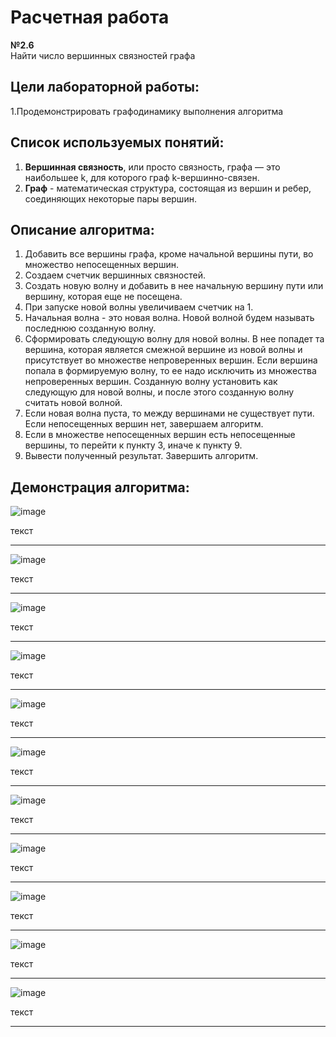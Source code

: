 # Расчетная работа
**№2.6**    
Найти число вершинных связностей графа
## Цели лабораторной работы:
1.Продемонстрировать графодинамику выполнения алгоритма

## Список используемых понятий:
1. **Вершинная связность**, или просто связность, графа — это наибольшее k, для которого граф k-вершинно-связен.
2. **Граф** - математическая структура, состоящая из вершин и ребер, соединяющих некоторые пары вершин.

## Описание алгоритма:
1. Добавить все вершины графа, кроме начальной вершины пути, во множество непосещенных вершин.
2. Создаем счетчик вершинных связностей.
3. Создать новую волну и добавить в нее начальную вершину пути или вершину, которая еще не посещена.
4. При запуске новой волны увеличиваем счетчик на 1.
5. Начальная волна - это новая волна. Новой волной будем называть последнюю созданную волну.
6. Сформировать следующую волну для новой волны. В нее попадет та вершина, которая является смежной вершине из новой волны и присутствует во множестве непроверенных вершин. Если вершина попала в формируемую волну, то ее надо исключить из множества непроверенных вершин. Созданную волну установить как следующую для новой волны, и после этого созданную волну считать новой волной.
7. Если новая волна пуста, то между вершинами не существует пути. Если непосещенных вершин нет, завершаем алгоритм. 
8. ﻿﻿﻿Если в множестве непосещенных вершин есть непосещенные вершины, то перейти к пункту 3, иначе к пункту 9.
9. Вывести полученный результат. Завершить алгоритм.

## Демонстрация алгоритма:

![image](https://github.com/iis-32170x/RPIIS/assets/147609793/ba4255b0-6f74-4313-9406-4ded2d89ff49)

текст
******

![image](https://github.com/iis-32170x/RPIIS/assets/147609793/30f0bdd3-9d71-4a5a-8e89-ccf0bc9b71a1)


текст
******

![image](https://github.com/iis-32170x/RPIIS/assets/147609793/43116f6d-4371-4a64-bb6e-a4f466d6b4ad)


текст
******

![image](https://github.com/iis-32170x/RPIIS/assets/147609793/4411882c-0734-4bbe-8340-45cab00cb49a)

текст
******

![image](https://github.com/iis-32170x/RPIIS/assets/147609793/2780710d-8ea4-4023-913a-dcc88b2092ed)

текст
******

![image](https://github.com/iis-32170x/RPIIS/assets/147609793/01838c9e-f85f-4f66-9954-f072654dfeb2)

текст
******

![image](https://github.com/iis-32170x/RPIIS/assets/147609793/2db70e9a-9f8c-409a-a28a-747a11e3e2f9)

текст
******

![image](https://github.com/iis-32170x/RPIIS/assets/147609793/6287fdea-4d70-4fbb-b4d9-cf05a992a76f)

текст
******

![image](https://github.com/iis-32170x/RPIIS/assets/147609793/93ca615e-1e23-4369-8b29-8dea182c91d8)

текст
******

![image](https://github.com/iis-32170x/RPIIS/assets/147609793/9fb2d56b-2e10-40b0-80e2-d06e76600604)

текст
******

![image](https://github.com/iis-32170x/RPIIS/assets/147609793/a4e82dae-f30d-403f-ac0c-7cafeceec4f8)

текст
******





